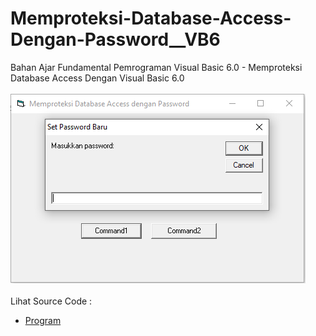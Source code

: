 # Memproteksi-Database-Access-Dengan-Password__VB6
Bahan Ajar Fundamental Pemrograman Visual Basic 6.0 - Memproteksi Database Access Dengan Visual Basic 6.0<br><br>
<img src="https://github.com/RizkyKhapidsyah/Memproteksi-Database-Access-Dengan-Password__VB6/blob/master/results/001.PNG"><br><br>
Lihat Source Code : <br>
- <a href="https://github.com/RizkyKhapidsyah/Memproteksi-Database-Access-Dengan-Password__VB6/blob/master/Form1.frm">Program</a>
